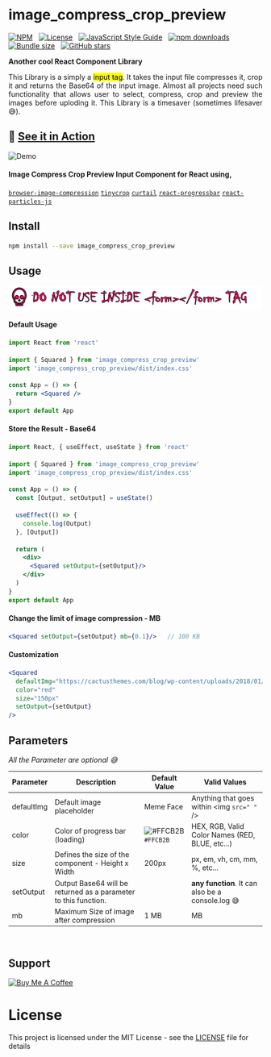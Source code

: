 # image_compress_crop_preview

[![NPM](https://img.shields.io/npm/v/image_compress_crop_preview.svg)](https://www.npmjs.com/package/image_compress_crop_preview) &nbsp; [![License](https://img.shields.io/badge/license-MIT-orange.svg)](https://opensource.org/licenses/MIT) &nbsp; [![JavaScript Style Guide](https://img.shields.io/badge/code_style-standard-brightgreen.svg)](https://standardjs.com)  &nbsp; [![npm downloads](https://img.shields.io/npm/dt/image_compress_crop_preview.svg?maxAge=2592000)](http://www.npmtrends.com/image_compress_crop_preview) &nbsp; [![Bundle size](https://img.shields.io/bundlephobia/min/image_compress_crop_preview.svg)](https://bundlephobia.com/result?p=image_compress_crop_preview) &nbsp; [![GitHub stars](https://img.shields.io/github/stars/FSYED7X/image_compress_crop_preview.svg?style=social&label=Star)](https://github.com/FSYED7X/image_compress_crop_preview)


__Another cool React Component Library__ 

<p style='text-align:justify'>This Library is a simply a <mark>input tag</mark>. It takes the input file compresses it, crop it and returns the Base64 of the input image. Almost all projects need such functionality that allows user to select, compress, crop and preview the images before uploding it. This Library is a timesaver (sometimes lifesaver 😅).</p>

## 🚀 [See it in Action](https://1dthizajchmucopxjhxata-on.drv.tw/build/)

![Demo](demo.gif)

#### Image Compress Crop Preview Input Component for React using, 
[`browser-image-compression`](https://www.npmjs.com/package/browser-image-compression) [`tinycrop`](https://www.npmjs.com/package/browser-image-compression) [`curtail`](https://www.npmjs.com/package/browser-image-compression) [`react-progressbar`](https://www.npmjs.com/package/browser-image-compression) [`react-particles-js`](https://www.npmjs.com/package/browser-image-compression)


## Install

```bash
npm install --save image_compress_crop_preview
```

## Usage

![Demo](alert.png)

#### Default Usage
```jsx
import React from 'react'

import { Squared } from 'image_compress_crop_preview'
import 'image_compress_crop_preview/dist/index.css'

const App = () => {
  return <Squared />
}
export default App

```

#### Store the Result - Base64 
```jsx
import React, { useEffect, useState } from 'react'

import { Squared } from 'image_compress_crop_preview'
import 'image_compress_crop_preview/dist/index.css'

const App = () => {
  const [Output, setOutput] = useState()
  
  useEffect(() => {
    console.log(Output)
  }, [Output])

  return (
    <div>
      <Squared setOutput={setOutput}/>
    </div>
  )
}
export default App

```

#### Change the limit of image compression - MB
```jsx
<Squared setOutput={setOutput} mb={0.1}/>   // 100 KB

```

#### Customization
```jsx
<Squared 
  defaultImg="https://cactusthemes.com/blog/wp-content/uploads/2018/01/tt_avatar_small.jpg" 
  color="red" 
  size="150px" 
  setOutput={setOutput}
/>

```

## Parameters 
*All the Parameter are optional  😅*

Parameter | Description | Default Value | Valid Values
------------ | ------------- | ------------- | -------------
defaultImg | Default image placeholder | Meme Face | Anything that goes within <img `src=" "` />
color | Color of progress bar (loading) | ![#FFCB2B](https://via.placeholder.com/15/FFCB2B/000000?text=+) `#FFCB2B` | HEX, RGB, Valid Color Names (RED, BLUE, etc...)
size | Defines the size of the component - Height x Width | 200px | px, em, vh, cm, mm, %, etc...
setOutput | Output Base64 will be returned as a parameter to this function. |  | __any function__. It can also be a console.log  😅
  mb | Maximum Size of image after compression | 1 MB | MB

<br/>

## Support

<a href="https://www.buymeacoffee.com/fsyed7x" target="_blank"><img src="https://cdn.buymeacoffee.com/buttons/v2/default-red.png" alt="Buy Me A Coffee" height=60 width=217 ></a>
<br/>
# License

This project is licensed under the MIT License - see the [LICENSE](LICENSE) file for details
